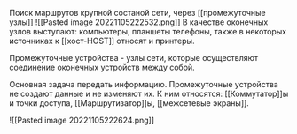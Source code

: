 Поиск маршрутов крупной состаной сети, через [[промежуточные узлы]]
![[Pasted image 20221105222532.png]]
В качестве оконечных узлов выступают: компьютеры, планшеты телефоны, также в некоторых источниках к [[хост-HOST]]  относят и принтеры.

Промежуточные устройства - узлы сети, которые осуществляют соединение оконечных устройств между собой.

Основная задача передать информацию. Промежуточные устройства не создают данные и не изменяют их. К ним относятся: [[Коммутатор]]ы и точки доступа, [[Маршрутизатор]]ы, [[межсетевые экраны]].

![[Pasted image 20221105222624.png]]
